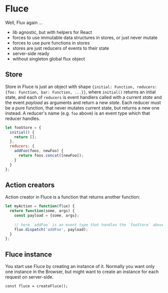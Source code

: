 # Fluce

Well, Flux again ...

 - lib agnostic, but with helpers for React
 - forces to use immutable data structures in stores, or just never mutate
 - forces to use pure functions in stores
 - stores are just reducers of events to their state
 - server-side ready
 - without singleton global flux object
 

## Store

Store in Fluce is just an object with shape `{initial: Function, reducers: {foo: Function, bar: Function, ...}}`, where `initial()` returns an intial state, and each of `reducers` is event handlers called with a current _state_ and the event _payload_ as arguments and return a new _state_. Each reducer must be a pure function, that never mutates current state, but returns a new one instead. A reducer's name (e.g. `foo` above) is an event type which that reducer handles.

```js
let fooStore = {
  initial() {
    return [];
  },
  reducers: {
    addFoo(foos, newFoo) {
      return foos.concat([newFoo]);
    }
  }
};
```


## Action creators

Action creator in Fluce is a function that returns another function:

```js
let myAction = function(flux) {
  return function(some, args) {
    const payload = {some, args};
    
    // here `addFoo` is an event type that handles the `fooStore` above
    flux.dispatch('addFoo', payload); 
  } 
};
```


## Fluce instance

You start use Fluce by creating an instance of it. Normally you want only one instance in the Browser, but might want to create an instance for each request on server-side.

```
const fluce = createFluce();
```
